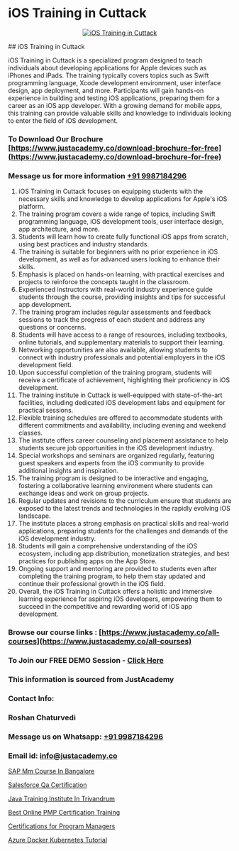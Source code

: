 # iOS Training in Cuttack

<p align="center">
  <a href="https://justacademy.co/course-detail/ios-training">
    <img src="https://justacademy.co/storage2/course_image/1676636008_course_image.webp" alt="iOS Training in Cuttack">
  </a>
</p>
## iOS Training in Cuttack

iOS Training in Cuttack is a specialized program designed to teach individuals about developing applications for Apple devices such as iPhones and iPads. The training typically covers topics such as Swift programming language, Xcode development environment, user interface design, app deployment, and more. Participants will gain hands-on experience in building and testing iOS applications, preparing them for a career as an iOS app developer. With a growing demand for mobile apps, this training can provide valuable skills and knowledge to individuals looking to enter the field of iOS development.
### To Download Our Brochure [https://www.justacademy.co/download-brochure-for-free](https://www.justacademy.co/download-brochure-for-free)
### Message us for more information [+91 9987184296](https://api.whatsapp.com/send?phone=919987184296)
1) iOS Training in Cuttack focuses on equipping students with the necessary skills and knowledge to develop applications for Apple's iOS platform.
2) The training program covers a wide range of topics, including Swift programming language, iOS development tools, user interface design, app architecture, and more.
3) Students will learn how to create fully functional iOS apps from scratch, using best practices and industry standards.
4) The training is suitable for beginners with no prior experience in iOS development, as well as for advanced users looking to enhance their skills.
5) Emphasis is placed on hands-on learning, with practical exercises and projects to reinforce the concepts taught in the classroom.
6) Experienced instructors with real-world industry experience guide students through the course, providing insights and tips for successful app development.
7) The training program includes regular assessments and feedback sessions to track the progress of each student and address any questions or concerns.
8) Students will have access to a range of resources, including textbooks, online tutorials, and supplementary materials to support their learning.
9) Networking opportunities are also available, allowing students to connect with industry professionals and potential employers in the iOS development field.
10) Upon successful completion of the training program, students will receive a certificate of achievement, highlighting their proficiency in iOS development.
11) The training institute in Cuttack is well-equipped with state-of-the-art facilities, including dedicated iOS development labs and equipment for practical sessions.
12) Flexible training schedules are offered to accommodate students with different commitments and availability, including evening and weekend classes.
13) The institute offers career counseling and placement assistance to help students secure job opportunities in the iOS development industry.
14) Special workshops and seminars are organized regularly, featuring guest speakers and experts from the iOS community to provide additional insights and inspiration.
15) The training program is designed to be interactive and engaging, fostering a collaborative learning environment where students can exchange ideas and work on group projects.
16) Regular updates and revisions to the curriculum ensure that students are exposed to the latest trends and technologies in the rapidly evolving iOS landscape.
17) The institute places a strong emphasis on practical skills and real-world applications, preparing students for the challenges and demands of the iOS development industry.
18) Students will gain a comprehensive understanding of the iOS ecosystem, including app distribution, monetization strategies, and best practices for publishing apps on the App Store.
19) Ongoing support and mentoring are provided to students even after completing the training program, to help them stay updated and continue their professional growth in the iOS field.
20) Overall, the iOS Training in Cuttack offers a holistic and immersive learning experience for aspiring iOS developers, empowering them to succeed in the competitive and rewarding world of iOS app development.

### Browse our course links : [https://www.justacademy.co/all-courses](https://www.justacademy.co/all-courses) 
### To Join our FREE DEMO Session - [Click Here](https://www.justacademy.co/register-for-course-demo)


### This information is sourced from JustAcademy
### Contact Info:
### Roshan Chaturvedi
### Message us on Whatsapp: [+91 9987184296](https://api.whatsapp.com/send?phone=919987184296)
### Email id: [info@justacademy.co](mailto:info@justacademy.co)
                
[SAP Mm Course In Bangalore](https://www.linkedin.com/pulse/sap-mm-course-bangalore-justacademy-beangaluru-uiy0f/)

[Salesforce Qa Certification](https://www.linkedin.com/pulse/salesforce-qa-certification-justacademy-manchester-2sckf?trackingId=Ts28jYg7FvoxlZ4IHlw43g%3D%3D&lipi=urn%3Ali%3Apage%3Ad_flagship3_company_admin%3BRPj7cFFBTbicPRo%2F8FQZQw%3D%3D)

[Java Training Institute In Trivandrum](https://medium.com/@namusn/java-training-institute-in-trivandrum-e59046b536c9)

[Best Online PMP Certification Training](https://medium.com/@AkashSingh2052/best-online-pmp-certification-training-7730745664e7)

[Certifications for Program Managers](https://justacademyin.github.io/justacademy/certifications-for-program-managers)

[Azure Docker Kubernetes Tutorial](https://justacademyin.github.io/justacademy/azure-docker-kubernetes-tutorial)

